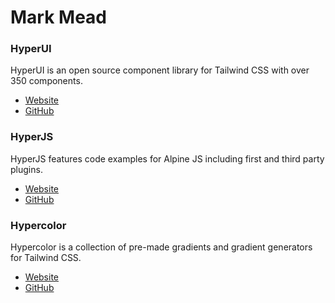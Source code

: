 # Mark Mead

### HyperUI

HyperUI is an open source component library for Tailwind CSS with over 350 components.

- [Website](https://www.hyperui.dev/)
- [GitHub](https://github.com/markmead/hyperui)

### HyperJS

HyperJS features code examples for Alpine JS including first and third party plugins.

- [Website](https://www.hyperjs.dev/)
- [GitHub](https://github.com/markmead/hyperjs)

### Hypercolor

Hypercolor is a collection of pre-made gradients and gradient generators for Tailwind CSS.

- [Website](https://www.hypercolor.dev/)
- [GitHub](https://github.com/jordihales/hypercolor)
